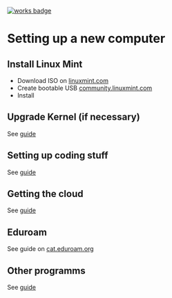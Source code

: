 [![works badge](https://cdn.rawgit.com/nikku/works-on-my-machine/v0.2.0/badge.svg)](https://github.com/nikku/works-on-my-machine)

# Setting up a new computer

## Install Linux Mint

- Download ISO on [linuxmint.com](https://www.linuxmint.com/)
- Create bootable USB [community.linuxmint.com](https://community.linuxmint.com/tutorial/view/744)
- Install

## Upgrade Kernel (if necessary)
See [guide](docs/UPGRADE-KERNEL.md)

## Setting up coding stuff
See [guide](docs/CODING.md)

## Getting the cloud
See [guide](docs/CLOUD.md)

## Eduroam
See guide on [cat.eduroam.org](https://cat.eduroam.org/)

## Other programms

See [guide](docs/OTHER.md)

